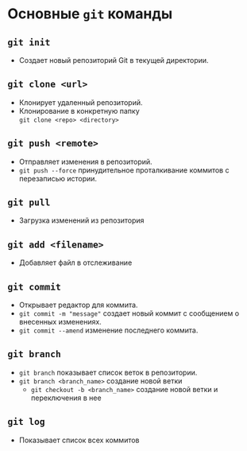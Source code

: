 # Основные `git` команды

## `git init`
 - Создает новый репозиторий Git в текущей директории.

## `git clone <url>`
 - Клонирует удаленный репозиторий.
 - Клонирование в конкретную папку   
   `git clone <repo> <directory>`

## `git push <remote>`
 - Отправляет изменения в репозиторий.
 - `git push --force` принудительное проталкивание коммитов с перезаписью истории.

## `git pull`
 - Загрузка изменений из репозитория

## `git add <filename>`
 - Добавляет файл в отслеживание

## `git commit`
 - Открывает редактор для коммита.
 - `git commit -m "message"`  создает новый коммит с сообщением о внесенных изменениях.
 - `git commit --amend` изменение последнего коммита.


## `git branch`
 - `git branch` показывает список веток в репозитории.
 - `git branch <branch_name>` создание новой ветки
    - `git checkout -b <branch_name>` создание новой ветки и переключения в нее


## `git log`
 -  Показывает список всех коммитов